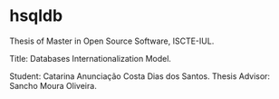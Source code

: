 # hsqldb

Thesis of Master in Open Source Software, ISCTE-IUL.

Title: Databases Internationalization Model.

Student: Catarina Anunciação Costa Dias dos Santos.
Thesis Advisor: Sancho Moura Oliveira.
